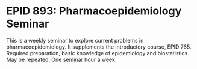 # EPID 893: Pharmacoepidemiology Seminar

This is a weekly seminar to explore current problems in pharmacoepidemiology. It supplements the introductory course, EPID 765. Required preparation, basic knowledge of epidemiology and biostatistics. May be repeated. One seminar hour a week.